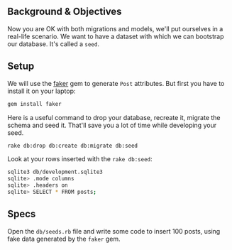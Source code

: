 ## Background & Objectives

Now you are OK with both migrations and models, we'll put ourselves in a real-life scenario.
We want to have a dataset with which we can bootstrap our database. It's called a `seed`.

## Setup

We will use the [faker](https://github.com/stympy/faker) gem to generate `Post` attributes.
But first you have to install it on your laptop:

```bash
gem install faker
```

Here is a useful command to drop your database, recreate it, migrate the schema and seed it.
That'll save you a lot of time while developing your seed.

```bash
rake db:drop db:create db:migrate db:seed
```

Look at your rows inserted with the `rake db:seed`:

```bash
sqlite3 db/development.sqlite3
sqlite> .mode columns
sqlite> .headers on
sqlite> SELECT * FROM posts;
```

## Specs

Open the `db/seeds.rb` file and write some code to insert 100 posts, using
fake data generated by the `faker` gem.
